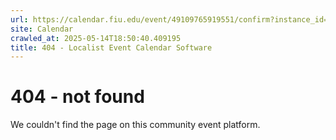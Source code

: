 ```yaml
---
url: https://calendar.fiu.edu/event/49109765919551/confirm?instance_id=49109765944143&return=https%3A%2F%2Fcalendar.fiu.edu%2Fcalendar%3Fevent_types%255B%255D%3D121722
site: Calendar
crawled_at: 2025-05-14T18:50:40.409195
title: 404 - Localist Event Calendar Software
---
```


# 404 - not found
We couldn't find the page on this community event platform.
